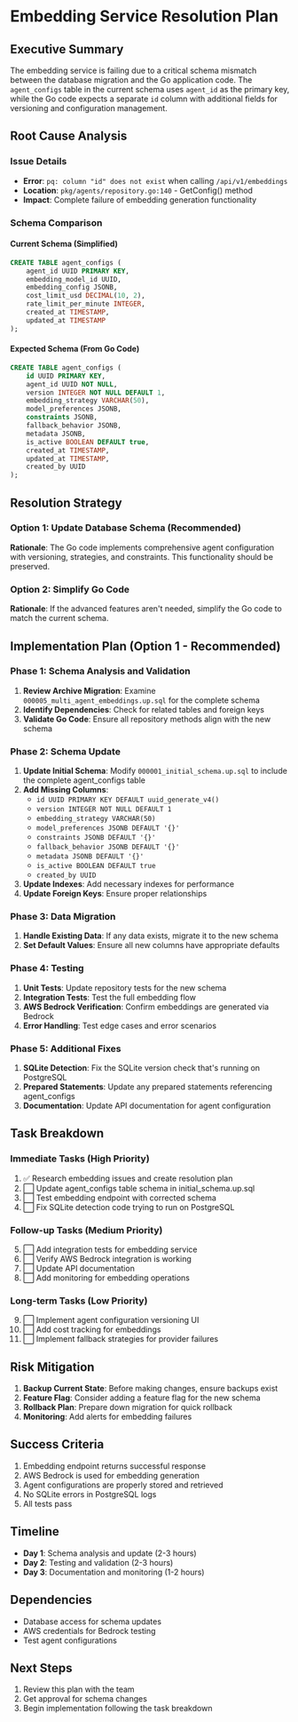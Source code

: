 # Embedding Service Resolution Plan

## Executive Summary
The embedding service is failing due to a critical schema mismatch between the database migration and the Go application code. The `agent_configs` table in the current schema uses `agent_id` as the primary key, while the Go code expects a separate `id` column with additional fields for versioning and configuration management.

## Root Cause Analysis

### Issue Details
- **Error**: `pq: column "id" does not exist` when calling `/api/v1/embeddings`
- **Location**: `pkg/agents/repository.go:140` - GetConfig() method
- **Impact**: Complete failure of embedding generation functionality

### Schema Comparison

#### Current Schema (Simplified)
```sql
CREATE TABLE agent_configs (
    agent_id UUID PRIMARY KEY,
    embedding_model_id UUID,
    embedding_config JSONB,
    cost_limit_usd DECIMAL(10, 2),
    rate_limit_per_minute INTEGER,
    created_at TIMESTAMP,
    updated_at TIMESTAMP
);
```

#### Expected Schema (From Go Code)
```sql
CREATE TABLE agent_configs (
    id UUID PRIMARY KEY,
    agent_id UUID NOT NULL,
    version INTEGER NOT NULL DEFAULT 1,
    embedding_strategy VARCHAR(50),
    model_preferences JSONB,
    constraints JSONB,
    fallback_behavior JSONB,
    metadata JSONB,
    is_active BOOLEAN DEFAULT true,
    created_at TIMESTAMP,
    updated_at TIMESTAMP,
    created_by UUID
);
```

## Resolution Strategy

### Option 1: Update Database Schema (Recommended)
**Rationale**: The Go code implements comprehensive agent configuration with versioning, strategies, and constraints. This functionality should be preserved.

### Option 2: Simplify Go Code
**Rationale**: If the advanced features aren't needed, simplify the Go code to match the current schema.

## Implementation Plan (Option 1 - Recommended)

### Phase 1: Schema Analysis and Validation
1. **Review Archive Migration**: Examine `000005_multi_agent_embeddings.up.sql` for the complete schema
2. **Identify Dependencies**: Check for related tables and foreign keys
3. **Validate Go Code**: Ensure all repository methods align with the new schema

### Phase 2: Schema Update
1. **Update Initial Schema**: Modify `000001_initial_schema.up.sql` to include the complete agent_configs table
2. **Add Missing Columns**:
   - `id UUID PRIMARY KEY DEFAULT uuid_generate_v4()`
   - `version INTEGER NOT NULL DEFAULT 1`
   - `embedding_strategy VARCHAR(50)`
   - `model_preferences JSONB DEFAULT '{}'`
   - `constraints JSONB DEFAULT '{}'`
   - `fallback_behavior JSONB DEFAULT '{}'`
   - `metadata JSONB DEFAULT '{}'`
   - `is_active BOOLEAN DEFAULT true`
   - `created_by UUID`
3. **Update Indexes**: Add necessary indexes for performance
4. **Update Foreign Keys**: Ensure proper relationships

### Phase 3: Data Migration
1. **Handle Existing Data**: If any data exists, migrate it to the new schema
2. **Set Default Values**: Ensure all new columns have appropriate defaults

### Phase 4: Testing
1. **Unit Tests**: Update repository tests for the new schema
2. **Integration Tests**: Test the full embedding flow
3. **AWS Bedrock Verification**: Confirm embeddings are generated via Bedrock
4. **Error Handling**: Test edge cases and error scenarios

### Phase 5: Additional Fixes
1. **SQLite Detection**: Fix the SQLite version check that's running on PostgreSQL
2. **Prepared Statements**: Update any prepared statements referencing agent_configs
3. **Documentation**: Update API documentation for agent configuration

## Task Breakdown

### Immediate Tasks (High Priority)
1. ✅ Research embedding issues and create resolution plan
2. ⬜ Update agent_configs table schema in initial_schema.up.sql
3. ⬜ Test embedding endpoint with corrected schema
4. ⬜ Fix SQLite detection code trying to run on PostgreSQL

### Follow-up Tasks (Medium Priority)
5. ⬜ Add integration tests for embedding service
6. ⬜ Verify AWS Bedrock integration is working
7. ⬜ Update API documentation
8. ⬜ Add monitoring for embedding operations

### Long-term Tasks (Low Priority)
9. ⬜ Implement agent configuration versioning UI
10. ⬜ Add cost tracking for embeddings
11. ⬜ Implement fallback strategies for provider failures

## Risk Mitigation
1. **Backup Current State**: Before making changes, ensure backups exist
2. **Feature Flag**: Consider adding a feature flag for the new schema
3. **Rollback Plan**: Prepare down migration for quick rollback
4. **Monitoring**: Add alerts for embedding failures

## Success Criteria
1. Embedding endpoint returns successful response
2. AWS Bedrock is used for embedding generation
3. Agent configurations are properly stored and retrieved
4. No SQLite errors in PostgreSQL logs
5. All tests pass

## Timeline
- **Day 1**: Schema analysis and update (2-3 hours)
- **Day 2**: Testing and validation (2-3 hours)
- **Day 3**: Documentation and monitoring (1-2 hours)

## Dependencies
- Database access for schema updates
- AWS credentials for Bedrock testing
- Test agent configurations

## Next Steps
1. Review this plan with the team
2. Get approval for schema changes
3. Begin implementation following the task breakdown